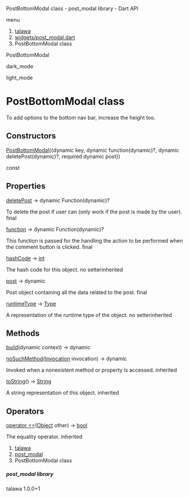 




PostBottomModal class - post\_modal library - Dart API







menu

1. [talawa](../index.html)
2. [widgets/post\_modal.dart](../file-___home_harshil_Desktop_open-source_palisadoes_talawa_lib_widgets_post_modal/)
3. PostBottomModal class

PostBottomModal


dark\_mode

light\_mode




# PostBottomModal class


To add options to the bottom nav bar, increase the height too.


## Constructors

[PostBottomModal](../file-___home_harshil_Desktop_open-source_palisadoes_talawa_lib_widgets_post_modal/PostBottomModal/PostBottomModal.html)({dynamic key, dynamic function(dynamic)?, dynamic deletePost(dynamic)?, required dynamic post})

const



## Properties

[deletePost](../file-___home_harshil_Desktop_open-source_palisadoes_talawa_lib_widgets_post_modal/PostBottomModal/deletePost.html)
→ dynamic Function(dynamic)?

To delete the post if user can (only work if the post is made by the user).
final

[function](../file-___home_harshil_Desktop_open-source_palisadoes_talawa_lib_widgets_post_modal/PostBottomModal/function.html)
→ dynamic Function(dynamic)?

This function is passed for the handling the action to be performed when the comment button is clicked.
final

[hashCode](https://api.flutter.dev/flutter/dart-core/Object/hashCode.html)
→ [int](https://api.flutter.dev/flutter/dart-core/int-class.html)

The hash code for this object.
no setterinherited

[post](../file-___home_harshil_Desktop_open-source_palisadoes_talawa_lib_widgets_post_modal/PostBottomModal/post.html)
→ dynamic

Post object containing all the data related to the post.
final

[runtimeType](https://api.flutter.dev/flutter/dart-core/Object/runtimeType.html)
→ [Type](https://api.flutter.dev/flutter/dart-core/Type-class.html)

A representation of the runtime type of the object.
no setterinherited



## Methods

[build](../file-___home_harshil_Desktop_open-source_palisadoes_talawa_lib_widgets_post_modal/PostBottomModal/build.html)(dynamic context)
→ dynamic



[noSuchMethod](https://api.flutter.dev/flutter/dart-core/Object/noSuchMethod.html)([Invocation](https://api.flutter.dev/flutter/dart-core/Invocation-class.html) invocation)
→ dynamic


Invoked when a nonexistent method or property is accessed.
inherited

[toString](https://api.flutter.dev/flutter/dart-core/Object/toString.html)()
→ [String](https://api.flutter.dev/flutter/dart-core/String-class.html)


A string representation of this object.
inherited



## Operators

[operator ==](https://api.flutter.dev/flutter/dart-core/Object/operator_equals.html)([Object](https://api.flutter.dev/flutter/dart-core/Object-class.html) other)
→ [bool](https://api.flutter.dev/flutter/dart-core/bool-class.html)


The equality operator.
inherited



 


1. [talawa](../index.html)
2. [post\_modal](../file-___home_harshil_Desktop_open-source_palisadoes_talawa_lib_widgets_post_modal/)
3. PostBottomModal class

##### post\_modal library





talawa
1.0.0+1






